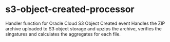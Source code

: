 # s3-object-created-processor
Handler function for Oracle Cloud S3 Object Created event 
Handles the ZIP archive uploaded to S3 object storage and upzips the archive, verifies the singatures and calculates the aggregates for each file.
